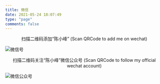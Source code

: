 ```yaml
---
title: 微信
date: 2021-05-24 18:07:49
type: "page"
comments: false
---
```

<center>扫描二维码添加“陈小峰” (Scan QRCode to add me on wechat)</center>

![微信号](/uploads/QRCode-personal.jpg)

<center>扫描二维码关注“陈小峰”微信公众号 (Scan QRCode to follow my official wechat account)</center>

![微信公众号](/uploads/QRCode-official.jpg)
